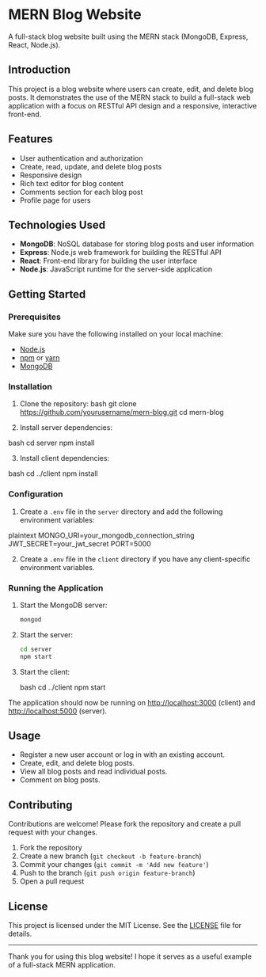 # MERN Blog Website

A full-stack blog website built using the MERN stack (MongoDB, Express, React, Node.js).


## Introduction

This project is a blog website where users can create, edit, and delete blog posts. It demonstrates the use of the MERN stack to build a full-stack web application with a focus on RESTful API design and a responsive, interactive front-end.

## Features

- User authentication and authorization
- Create, read, update, and delete blog posts
- Responsive design
- Rich text editor for blog content
- Comments section for each blog post
- Profile page for users

## Technologies Used

- **MongoDB**: NoSQL database for storing blog posts and user information
- **Express**: Node.js web framework for building the RESTful API
- **React**: Front-end library for building the user interface
- **Node.js**: JavaScript runtime for the server-side application

## Getting Started

### Prerequisites

Make sure you have the following installed on your local machine:

- [Node.js](https://nodejs.org/)
- [npm](https://www.npmjs.com/) or [yarn](https://yarnpkg.com/)
- [MongoDB](https://www.mongodb.com/)

### Installation

1. Clone the repository:
bash
    git clone https://github.com/yourusername/mern-blog.git
    cd mern-blog
  

2. Install server dependencies:

  bash
    cd server
    npm install
  

3. Install client dependencies:

 bash
    cd ../client
    npm install
   

### Configuration

1. Create a `.env` file in the `server` directory and add the following environment variables:

 plaintext
    MONGO_URI=your_mongodb_connection_string
    JWT_SECRET=your_jwt_secret
    PORT=5000
   

2. Create a `.env` file in the `client` directory if you have any client-specific environment variables.

### Running the Application

1. Start the MongoDB server:

    ```bash
    mongod
    ```

2. Start the server:

    ```bash
    cd server
    npm start
    ```

3. Start the client:

    bash
    cd ../client
    npm start
    

The application should now be running on [http://localhost:3000](http://localhost:3000) (client) and [http://localhost:5000](http://localhost:5000) (server).

## Usage

- Register a new user account or log in with an existing account.
- Create, edit, and delete blog posts.
- View all blog posts and read individual posts.
- Comment on blog posts.

## Contributing

Contributions are welcome! Please fork the repository and create a pull request with your changes.

1. Fork the repository
2. Create a new branch (`git checkout -b feature-branch`)
3. Commit your changes (`git commit -m 'Add new feature'`)
4. Push to the branch (`git push origin feature-branch`)
5. Open a pull request

## License

This project is licensed under the MIT License. See the [LICENSE](LICENSE) file for details.



---

Thank you for using this blog website! I hope it serves as a useful example of a full-stack MERN application.
